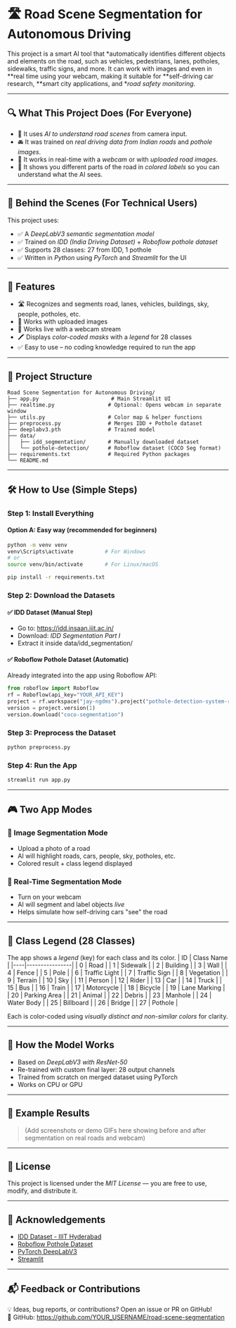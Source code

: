 # 🛣 Road Scene Segmentation for Autonomous Driving

This project is a smart AI tool that *automatically identifies different objects and elements on the road, such as vehicles, pedestrians, lanes, potholes, sidewalks, traffic signs, and more. It can work with images and even in **real time using your webcam, making it suitable for **self-driving car research, **smart city applications, and **road safety monitoring*.

---

## 🔍 What This Project Does (For Everyone)

- 🧠 It uses *AI to understand road scenes* from camera input.
- 🚘 It was trained on *real driving data from Indian roads* and *pothole images*.
- 🎥 It works in real-time with a *webcam* or with *uploaded road images*.
- 🎨 It shows you different parts of the road in *colored labels* so you can understand what the AI sees.

---

## 🧠 Behind the Scenes (For Technical Users)

This project uses:
- ✅ A *DeepLabV3 semantic segmentation model*
- ✅ Trained on *IDD (India Driving Dataset)* + *Roboflow pothole dataset*
- ✅ Supports 28 classes: 27 from IDD, 1 pothole
- ✅ Written in *Python* using *PyTorch* and *Streamlit* for the UI

---

## 🚀 Features

- 🛣 Recognizes and segments road, lanes, vehicles, buildings, sky, people, potholes, etc.
- 📸 Works with uploaded images
- 🎥 Works live with a webcam stream
- 🖍 Displays *color-coded masks* with a *legend* for 28 classes
- ✅ Easy to use – no coding knowledge required to run the app

---

## 📁 Project Structure

```
Road Scene Segmentation for Autonomous Driving/
├── app.py                       # Main Streamlit UI
├── realtime.py                 # Optional: Opens webcam in separate window
├── utils.py                    # Color map & helper functions
├── preprocess.py               # Merges IDD + Pothole dataset
├── deeplabv3.pth               # Trained model
├── data/
│   ├── idd_segmentation/       # Manually downloaded dataset
│   └── pothole-detection/      # Roboflow dataset (COCO Seg format)
├── requirements.txt            # Required Python packages
└── README.md
```

---

## 🛠 How to Use (Simple Steps)

### Step 1: Install Everything

#### Option A: Easy way (recommended for beginners)
```bash
python -m venv venv
venv\Scripts\activate          # For Windows
# or
source venv/bin/activate       # For Linux/macOS

pip install -r requirements.txt
```

### Step 2: Download the Datasets

#### ✅ IDD Dataset (Manual Step)
- Go to: https://idd.insaan.iiit.ac.in/
- Download: *IDD Segmentation Part I*
- Extract it inside data/idd_segmentation/

#### ✅ Roboflow Pothole Dataset (Automatic)
Already integrated into the app using Roboflow API:
```python
from roboflow import Roboflow
rf = Roboflow(api_key="YOUR_API_KEY")
project = rf.workspace("jay-ngdms").project("pothole-detection-system-rnoh4-xjw6w")
version = project.version(1)
version.download("coco-segmentation")
```

### Step 3: Preprocess the Dataset
```bash
python preprocess.py
```

### Step 4: Run the App
```bash
streamlit run app.py
```

---

## 🎮 Two App Modes

### 📸 Image Segmentation Mode
- Upload a photo of a road
- AI will highlight roads, cars, people, sky, potholes, etc.
- Colored result + class legend displayed

### 🎥 Real-Time Segmentation Mode
- Turn on your webcam
- AI will segment and label objects *live*
- Helps simulate how self-driving cars "see" the road

---

## 🧾 Class Legend (28 Classes)

The app shows a *legend* (key) for each class and its color.
| ID | Class Name     |
|----|----------------|
| 0  | Road           |
| 1  | Sidewalk       |
| 2  | Building       |
| 3  | Wall           |
| 4  | Fence          |
| 5  | Pole           |
| 6  | Traffic Light  |
| 7  | Traffic Sign   |
| 8  | Vegetation     |
| 9  | Terrain        |
| 10 | Sky            |
| 11 | Person         |
| 12 | Rider          |
| 13 | Car            |
| 14 | Truck          |
| 15 | Bus            |
| 16 | Train          |
| 17 | Motorcycle     |
| 18 | Bicycle        |
| 19 | Lane Marking   |
| 20 | Parking Area   |
| 21 | Animal         |
| 22 | Debris         |
| 23 | Manhole        |
| 24 | Water Body     |
| 25 | Billboard      |
| 26 | Bridge         |
| 27 | Pothole        |

Each is color-coded using *visually distinct and non-similar colors* for clarity.

---

## 🧠 How the Model Works

- Based on *DeepLabV3 with ResNet-50*
- Re-trained with custom final layer: 28 output channels
- Trained from scratch on merged dataset using PyTorch
- Works on CPU or GPU

---

## 👀 Example Results

> (Add screenshots or demo GIFs here showing before and after segmentation on real roads and webcam)

---

## 📄 License

This project is licensed under the *MIT License* — you are free to use, modify, and distribute it.

---

## 🙏 Acknowledgements

- [IDD Dataset - IIIT Hyderabad](https://idd.insaan.iiit.ac.in/)
- [Roboflow Pothole Dataset](https://roboflow.com/)
- [PyTorch DeepLabV3](https://pytorch.org/vision/stable/models.html#deeplabv3)
- [Streamlit](https://streamlit.io/)

---

## 📬 Feedback or Contributions

💡 Ideas, bug reports, or contributions? Open an issue or PR on GitHub!  
🔗 GitHub: https://github.com/YOUR_USERNAME/road-scene-segmentation
